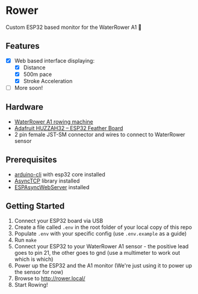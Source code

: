 # Rower
Custom ESP32 based monitor for the WaterRower A1 🚣

## Features
- [x] Web based interface displaying:
  - [x] Distance
  - [x] 500m pace
  - [x] Stroke Acceleration
- [ ] More soon!
## Hardware
- [WaterRower A1 rowing machine](https://www.waterrower.co.uk/waterrower-a1-studio-rowing-machine)
- [Adafruit HUZZAH32 – ESP32 Feather Board](https://www.adafruit.com/product/3405)
- 2 pin female JST-SM connector and wires to connect to WaterRower sensor

## Prerequisites
- [arduino-cli](https://github.com/arduino/arduino-cli) with esp32 core installed
- [AsyncTCP](https://github.com/me-no-dev/AsyncTCP) library installed
- [ESPAsyncWebServer](https://github.com/me-no-dev/ESPAsyncWebServer) installed

## Getting Started
1. Connect your ESP32 board via USB 
1. Create a file called `.env` in the root folder of your local copy of this repo
1. Populate `.env` with your specific config (use `.env.example` as a guide)
1. Run `make`
1. Connect your ESP32 to your WaterRower A1 sensor - the positive lead goes to pin 21, the other goes to gnd (use a multimeter to work out which is which) 
1. Power up the ESP32 and the A1 monitor (We're just using it to power up the sensor for now)
1. Browse to http://rower.local/
1. Start Rowing!

